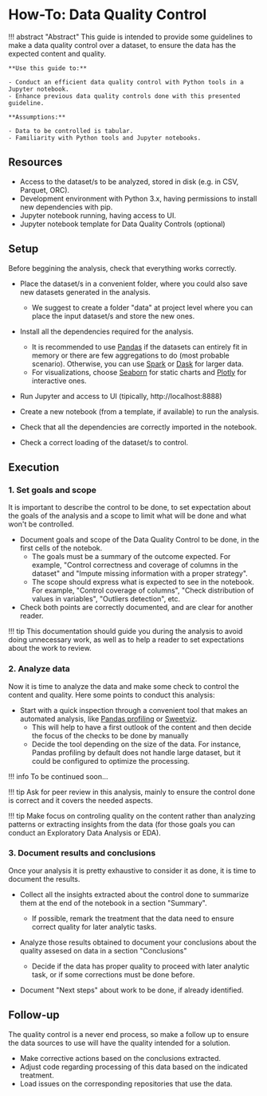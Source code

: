 # How-To: Data Quality Control

!!! abstract "Abstract"
    This guide is intended to provide some guidelines to make a data quality control over a dataset, to ensure the data has the expected content and quality.

    **Use this guide to:**

    - Conduct an efficient data quality control with Python tools in a Jupyter notebook.
    - Enhance previous data quality controls done with this presented guideline.

    **Assumptions:**

    - Data to be controlled is tabular.
    - Familiarity with Python tools and Jupyter notebooks.

## Resources

- Access to the dataset/s to be analyzed, stored in disk (e.g. in CSV, Parquet, ORC).
- Development environment with Python 3.x, having permissions to install new dependencies with pip.
- Jupyter notebook running, having access to UI.
- Jupyter notebook template for Data Quality Controls (optional)

## Setup

Before beggining the analysis, check that everything works correctly. 

- Place the dataset/s in a convenient folder, where you could also save new datasets generated in the analysis. 
    - We suggest to create a folder "data" at project level where you can place the input dataset/s and store the new ones.

- Install all the dependencies required for the analysis. 
    - It is recommended to use [Pandas](https://pandas.pydata.org/) if the datasets can entirely fit in memory or there are few aggregations to do (most probable scenario). Otherwise, you can use [Spark](https://spark.apache.org/) or [Dask](https://dask.org/) for larger data.
    - For visualizations, choose [Seaborn](https://seaborn.pydata.org) for static charts and [Plotly](https://plotly.com/) for interactive ones.

- Run Jupyter and access to UI (tipically, http://localhost:8888)

- Create a new notebook (from a template, if available) to run the analysis.

- Check that all the dependencies are correctly imported in the notebook.

- Check a correct loading of the dataset/s to control.

## Execution


### 1. Set goals and scope

It is important to describe the control to be done, to set expectation about the goals of the analysis and a scope to limit what will be done and what won't be controlled.

- Document goals and scope of the Data Quality Control to be done, in the first cells of the notebok.
    - The goals must be a summary of the outcome expected. For example, "Control correctness and coverage of columns in the dataset" and "Impute missing information with a proper strategy".
    - The scope should express what is expected to see in the notebook. For example, "Control coverage of columns", "Check distribution of values in variables", "Outliers detection", etc.
- Check both points are correctly documented, and are clear for another reader.

!!! tip
    This documentation should guide you during the analysis to avoid doing unnecessary work, as well as to help a reader to set expectations about the work to review.

### 2. Analyze data

Now it is time to analyze the data and make some check to control the content and quality. Here some points to conduct this analysis:

- Start with a quick inspection through a convenient tool that makes an automated analysis, like [Pandas profiling](https://github.com/pandas-profiling/pandas-profiling) or [Sweetviz](https://github.com/fbdesignpro/sweetviz). 
    - This will help to have a first outlook of the content and then decide the focus of the checks to be done by manually
    - Decide the tool depending on the size of the data. For instance, Pandas profiling by default does not handle large dataset, but it could be configured to optimize the processing.

!!! info
    To be continued soon...


!!! tip
    Ask for peer review in this analysis, mainly to ensure the control done is correct and it covers the needed aspects.

!!! tip
    Make focus on controling quality on the content rather than analyzing patterns or extracting insights from the data (for those goals you can conduct an Exploratory Data Analysis or EDA).

### 3. Document results and conclusions

Once your analysis it is pretty exhaustive to consider it as done, it is time to document the results.

- Collect all the insights extracted about the control done to summarize them at the end of the notebook in a section "Summary".
    - If possible, remark the treatment that the data need to ensure correct quality for later analytic tasks.
- Analyze those results obtained to document your conclusions about the quality assesed on data in a section "Conclusions"
    - Decide if the data has proper quality to proceed with later analytic task, or if some corrections must be done before.

- Document "Next steps" about work to be done, if already identified.

## Follow-up

The quality control is a never end process, so make a follow up to ensure the data sources to use will have the quality intended for a solution.

- Make corrective actions based on the conclusions extracted.
- Adjust code regarding processing of this data based on the indicated treatment.
- Load issues on the corresponding repositories that use the data.
